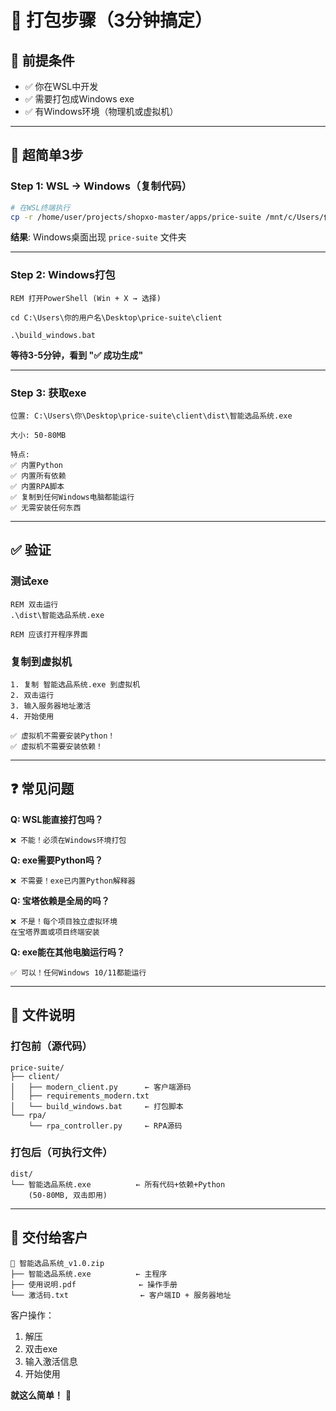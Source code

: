# 🚀 打包步骤（3分钟搞定）

## 📌 前提条件

- ✅ 你在WSL中开发
- ✅ 需要打包成Windows exe
- ✅ 有Windows环境（物理机或虚拟机）

---

## 🎯 超简单3步

### Step 1: WSL → Windows（复制代码）

```bash
# 在WSL终端执行
cp -r /home/user/projects/shopxo-master/apps/price-suite /mnt/c/Users/你的用户名/Desktop/
```

**结果**: Windows桌面出现 `price-suite` 文件夹

---

### Step 2: Windows打包

```batch
REM 打开PowerShell (Win + X → 选择)

cd C:\Users\你的用户名\Desktop\price-suite\client

.\build_windows.bat
```

**等待3-5分钟，看到 "✅ 成功生成"**

---

### Step 3: 获取exe

```
位置: C:\Users\你\Desktop\price-suite\client\dist\智能选品系统.exe

大小: 50-80MB

特点:
✅ 内置Python
✅ 内置所有依赖
✅ 内置RPA脚本
✅ 复制到任何Windows电脑都能运行
✅ 无需安装任何东西
```

---

## ✅ 验证

### 测试exe

```batch
REM 双击运行
.\dist\智能选品系统.exe

REM 应该打开程序界面
```

### 复制到虚拟机

```
1. 复制 智能选品系统.exe 到虚拟机
2. 双击运行
3. 输入服务器地址激活
4. 开始使用

✅ 虚拟机不需要安装Python！
✅ 虚拟机不需要安装依赖！
```

---

## ❓ 常见问题

**Q: WSL能直接打包吗？**
```
❌ 不能！必须在Windows环境打包
```

**Q: exe需要Python吗？**
```
❌ 不需要！exe已内置Python解释器
```

**Q: 宝塔依赖是全局的吗？**
```
❌ 不是！每个项目独立虚拟环境
在宝塔界面或项目终端安装
```

**Q: exe能在其他电脑运行吗？**
```
✅ 可以！任何Windows 10/11都能运行
```

---

## 📂 文件说明

### 打包前（源代码）

```
price-suite/
├── client/
│   ├── modern_client.py      ← 客户端源码
│   ├── requirements_modern.txt
│   └── build_windows.bat     ← 打包脚本
└── rpa/
    └── rpa_controller.py     ← RPA源码
```

### 打包后（可执行文件）

```
dist/
└── 智能选品系统.exe          ← 所有代码+依赖+Python
    (50-80MB, 双击即用)
```

---

## 🎁 交付给客户

```
📁 智能选品系统_v1.0.zip
├── 智能选品系统.exe          ← 主程序
├── 使用说明.pdf              ← 操作手册
└── 激活码.txt                ← 客户端ID + 服务器地址
```

客户操作：
1. 解压
2. 双击exe
3. 输入激活信息
4. 开始使用

**就这么简单！** 🎉

